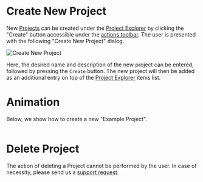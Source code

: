 # Create New Project

New [Projects](../projects.md) can be created under the [Project Explorer](../ui/projects-explorer.md) by clicking the "Create" button  <i class="zmdi zmdi-plus-circle-o zmdi-hc-border"></i> accessible under the [actions toolbar](/entities-general/ui/explorer.md#actions-toolbar). The user is presented with the following "Create New Project" dialog.

![Create New Project](/images/create-new-project.png "Create New Project")

Here, the desired name and description of the new project can be entered, followed by pressing the `Create` button. The new project will then be added as an additional entry on top of the [Project Explorer](../ui/projects-explorer.md) items list.

# Animation

Below, we show how to create a new "Example Project".

<img data-gifffer="/images/create-project.gif">

# Delete Project

The action of deleting a Project cannot be performed by the user. In case of necessity, please send us a [support request](/ui/support.md). 
